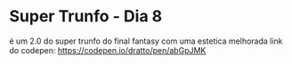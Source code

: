 # Super Trunfo - Dia 8
é um 2.0 do super trunfo do final fantasy com uma estetica melhorada
link do codepen: https://codepen.io/dratto/pen/abGpJMK

